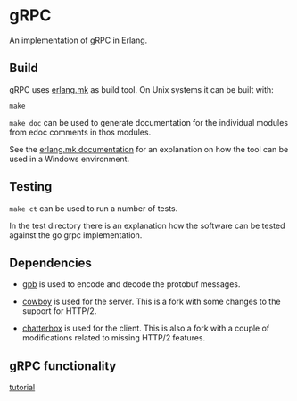 # gRPC

An implementation of gRPC in Erlang.

## Build
gRPC uses [erlang.mk](https://erlang.mk/) as build tool. On Unix systems it can be built
with: 

```
make
```

`make doc` can be used to generate documentation for the individual
modules from edoc comments in thos modules.

See the [erlang.mk documentation](https://erlang.mk/guide/installation.html#_on_windows) for
an explanation on how the tool can be used in a Windows environment.

## Testing
`make ct` can be used to run a number of tests. 

In the test directory there is an explanation how the software can be
tested against the go grpc implementation.

## Dependencies

- [gpb](https://github.com/tomas-abrahamsson/gpb) is used to encode and
  decode the protobuf messages.

- [cowboy](https://github.com/willemdj/cowboy) is used for the server.
  This is a fork with some changes to the support for HTTP/2.

- [chatterbox](https://github.com/willemdj/chatterbox) is used for the
  client. This is also a fork with a couple of modifications related to missing
  HTTP/2 features.

## gRPC functionality

[tutorial](/doc/tutorial.md)
